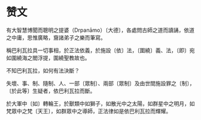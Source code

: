 # 赞文

有大智慧博聞而聰明之提婆（Drpanāmo）〔大德〕，各處問古師之道而讀誦，依道之中庸，思惟廣略，齎諸弟子之樂而筆寫。

稱巴利瓦拉具一切事相，於正法依義，於施設〔依〕法，〔圍繞〕義、法，〔即〕宛如圍繞海之閻浮提，圍繞聖教故也。

不知巴利瓦拉，如何有法決斷？

失壞、事、制、隨制、人、一部〔眾制〕、兩部〔眾制〕及由世間施設罪之〔制〕，〔於此等〕生疑者，依巴利瓦拉而斷。

於大軍中〔如〕轉輪王，於獸類中如獅子，如散光中之太陽，如群星中之明月，如梵眾中之梵〔天王〕，如群眾中之導師，正法律如是依巴利瓦拉而輝耀。